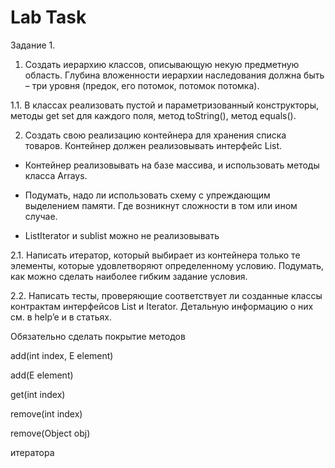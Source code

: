 # Lab Task

Задание 1. 

 

1. Создать иерархию классов, описывающую некую предметную область. Глубина вложенности иерархии наследования должна быть – три уровня (предок, его потомок, потомок потомка). 

1.1. В классах реализовать пустой и параметризованный конструкторы, методы get set  для каждого поля, метод toString(), метод equals(). 

 

2. Создать свою реализацию контейнера для хранения списка товаров. Контейнер должен реализовывать интерфейс List. 

- Контейнер реализовывать на базе массива, и использовать методы класса Arrays. 

- Подумать, надо ли использовать схему с упреждающим выделением памяти. Где возникнут сложности в том или ином случае.  

- ListIterator и sublist можно не реализовывать 

2.1. Написать итератор, который выбирает из контейнера только те элементы, которые удовлетворяют определенному условию. Подумать, как можно сделать наиболее гибким задание условия. 

2.2. Написать тесты, проверяющие соответствует ли созданные классы контрактам интерфейсов List и Iterator. Детальную информацию о них см. в help’e и в статьях. 

Обязательно сделать покрытие методов  

add(int index, E element) 

add(E element) 

get(int index) 

remove(int index) 

remove(Object obj) 

итератора 

 
